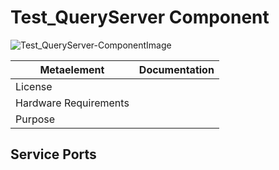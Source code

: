 <!--- This file is generated from the Test_QueryServer.componentDocumentation model --->
<!--- do not modify this file manually as it will by automatically overwritten by the code generator, modify the model instead and re-generate this file --->

# Test_QueryServer Component

![Test_QueryServer-ComponentImage](https://github.com/Servicerobotics-Ulm/ComponentRepository/blob/master/Test_QueryServer/model/Test_QueryServerComponentDefinition.jpg)


| Metaelement | Documentation |
|-------------|---------------|
| License |  |
| Hardware Requirements |  |
| Purpose |  |



## Service Ports


